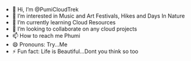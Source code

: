 - 👋 Hi, I’m @PumiCloudTrek
- 👀 I’m interested in Music and Art Festivals, Hikes and Days In Nature
- 🌱 I’m currently learning Cloud Resources
- 💞️ I’m looking to collaborate on any cloud projects 
- 📫 How to reach me Phumi
- 😄 Pronouns: Try...Me
- ⚡ Fun fact: Life is Beautiful...Dont you think so too

<!---
PumiCloudTrek/PumiCloudTrek is a ✨ special ✨ repository because its `README.md` (this file) appears on your GitHub profile.
You can click the Preview link to take a look at your changes.
--->
